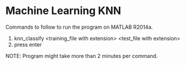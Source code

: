 # Machine Learning KNN
Commands to follow to run the program on MATLAB R2014a.
1) knn_classify <training_file with extension> <test_file with extension> <k> 
2) press enter

NOTE: Program might take more than 2 minutes per command.